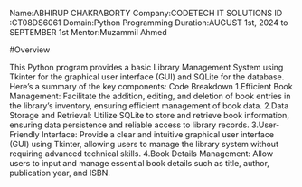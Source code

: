 Name:ABHIRUP CHAKRABORTY
Company:CODETECH IT SOLUTIONS
ID :CT08DS6061
Domain:Python Programming
Duration:AUGUST 1st, 2024 to SEPTEMBER 1st
Mentor:Muzammil Ahmed

#Overview

This Python program provides a basic Library Management System using Tkinter for the graphical user interface (GUI) and SQLite for the database. Here’s a summary of the key components:
Code Breakdown
1.Efficient Book Management:
Facilitate the addition, editing, and deletion of book entries in the library’s inventory, ensuring efficient management of book data.
2.Data Storage and Retrieval:
Utilize SQLite to store and retrieve book information, ensuring data persistence and reliable access to library records.
3.User-Friendly Interface:
Provide a clear and intuitive graphical user interface (GUI) using Tkinter, allowing users to manage the library system without requiring advanced technical skills.
4.Book Details Management:
Allow users to input and manage essential book details such as title, author, publication year, and ISBN.
